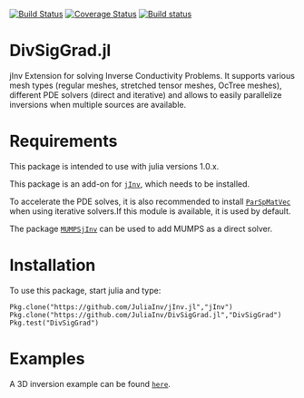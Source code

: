 [![Build Status](https://travis-ci.org/JuliaInv/DivSigGrad.jl.svg?branch=master)](https://travis-ci.org/JuliaInv/DivSigGrad.jl)
[![Coverage Status](https://coveralls.io/repos/github/JuliaInv/DivSigGrad.jl/badge.svg?branch=master)](https://coveralls.io/github/JuliaInv/DivSigGrad.jl?branch=master)
[![Build status](https://ci.appveyor.com/api/projects/status/rkal2ya6u0vd0vl0?svg=true)](https://ci.appveyor.com/project/lruthotto/divsiggrad-jl)

# DivSigGrad.jl



jInv Extension for solving Inverse Conductivity Problems. It supports various mesh types (regular meshes, stretched tensor meshes, OcTree meshes), different
PDE solvers (direct and iterative) and allows to easily parallelize inversions when multiple sources are available.

# Requirements

This package is intended to use with julia versions 1.0.x.

This package is an add-on for [`jInv`](https://github.com/JuliaInv/jInv.jl), which needs to be installed.

To accelerate the PDE solves, it is also recommended to install [`ParSpMatVec`](https://github.com/lruthotto/ParSpMatVec) when using iterative solvers.If this module is available, it is used by default.

The package [`MUMPSjInv`](https://github.com/JuliaInv/MUMPSjInv.jl) can be used to add MUMPS as a direct solver. 

# Installation

To use this package, start julia and type:

```
Pkg.clone("https://github.com/JuliaInv/jInv.jl","jInv")
Pkg.clone("https://github.com/JuliaInv/DivSigGrad.jl","DivSigGrad")
Pkg.test("DivSigGrad")
```

# Examples

A 3D inversion example can be found [`here`](https://github.com/JuliaInv/jInv.jl/blob/master/examples/exDCResistivity.ipynb).
